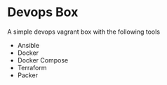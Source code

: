 # Devops Box
A simple devops vagrant box with the following tools

- Ansible
- Docker
- Docker Compose
- Terraform
- Packer

